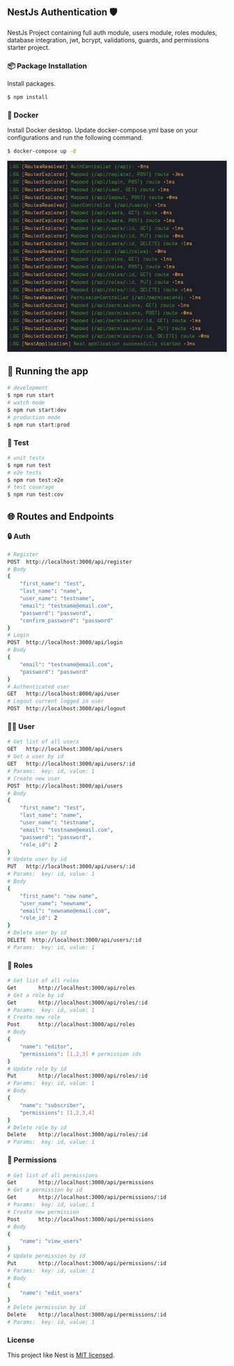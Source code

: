 ## NestJs Authentication 🛡️

NestJs Project containing full auth module, users module, roles modules, database integration, jwt, bcrypt, validations, guards, and permissions starter project.

### 📦 Package Installation

Install packages.
```bash
$ npm install
```

### 🚢 Docker

Install Docker desktop. Update docker-compose.yml base on your configurations and run the following command. 
```bash
$ docker-compose up -d
```
![Routes](screenshots/routes.PNG)

## 🚀 Running the app

```bash
# development
$ npm run start
# watch mode
$ npm run start:dev
# production mode
$ npm run start:prod
```

### 🧪 Test

```bash
# unit tests
$ npm run test
# e2e tests
$ npm run test:e2e
# test coverage
$ npm run test:cov
```
## 🌐 Routes and Endpoints

### 🔒 Auth
```bash
# Register
POST  http://localhost:3000/api/register
# Body
{
    "first_name": "test",
    "last_name": "name",
    "user_name": "testname",
    "email": "testname@email.com",
    "password": "password",
    "confirm_password": "password"
}
# Login
POST  http://localhost:3000/api/login
# Body
{
    "email": "testname@email.com",
    "password": "password"
}
# Authenticated user
GET   http://localhost:8000/api/user
# Logout current logged in user
POST  http://localhost:3000/api/logout
```

### 🙍‍♂️ User
```bash
# Get list of all users
GET   http://localhost:3000/api/users
# Get a user by id
GET   http://localhost:3000/api/users/:id
# Params:  key: id, value: 1
# Create new user
POST  http://localhost:3000/api/users
# Body
{
    "first_name": "test",
    "last_name": "name",
    "user_name": "testname",
    "email": "testname@email.com",
    "password": "password",
    "role_id": 2
}
# Update user by id
PUT   http://localhost:3000/api/users/:id
# Params:  key: id, value: 1
# Body
{
    "first_name": "new name",
    "user_name": "newname",
    "email": "newname@email.com",
    "role_id": 2
}
# Delete user by id
DELETE  http://localhost:3000/api/users/:id
# Params:  key: id, value: 1
```

### 👮 Roles
```bash
# Get list of all roles
Get       http://localhost:3000/api/roles
# Get a role by id
Get       http://localhost:3000/api/roles/:id
# Params:  key: id, value: 1
# Create new role
Post      http://localhost:3000/api/roles
# Body
{
    "name": "editor",
    "permissions": [1,2,3] # permission ids
}
# Update role by id
Put       http://localhost:3000/api/roles/:id
# Params:  key: id, value: 1
# Body
{
    "name": "subscriber",
    "permissions": [1,2,3,4]
}
# Delete role by id
Delete    http://localhost:3000/api/roles/:id
# Params:  key: id, value: 1
```

### 🔑 Permissions
```bash
# Get list of all permissions
Get       http://localhost:3000/api/permissions
# Get a permission by id
Get       http://localhost:3000/api/permissions/:id
# Params:  key: id, value: 1
# Create new permission
Post      http://localhost:3000/api/permissions
# Body
{
    "name": "view_users"
}
# Update permission by id
Put       http://localhost:3000/api/permissions/:id
# Params:  key: id, value: 1
# Body
{
    "name": "edit_users"
}
# Delete permission by id
Delete    http://localhost:3000/api/permissions/:id
# Params:  key: id, value: 1
```

### License

This project like Nest is [MIT licensed](LICENSE).
